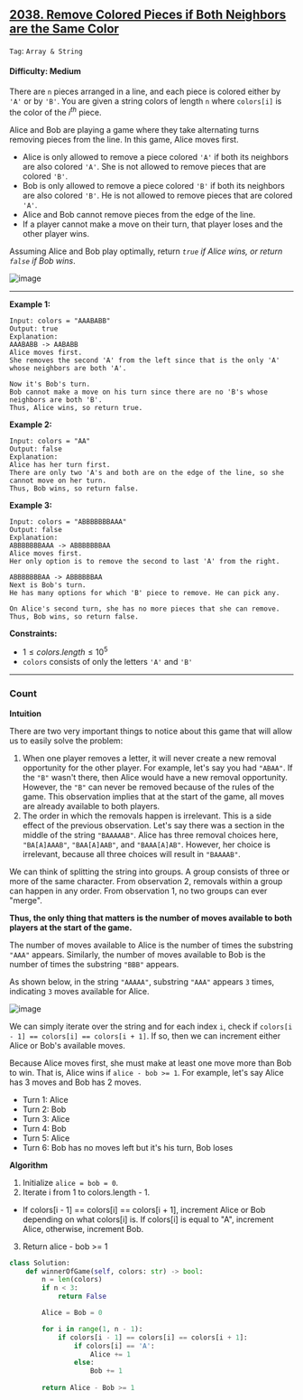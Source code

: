 ## [2038. Remove Colored Pieces if Both Neighbors are the Same Color](https://leetcode.com/problems/remove-colored-pieces-if-both-neighbors-are-the-same-color)

```Tag```: ```Array & String```

#### Difficulty: Medium

There are ```n``` pieces arranged in a line, and each piece is colored either by ```'A'``` or by ```'B'```. You are given a string colors of length ```n``` where ```colors[i]``` is the color of the $i^{th}$ piece.

Alice and Bob are playing a game where they take alternating turns removing pieces from the line. In this game, Alice moves first.

- Alice is only allowed to remove a piece colored ```'A'``` if both its neighbors are also colored ```'A'```. She is not allowed to remove pieces that are colored ```'B'```.
- Bob is only allowed to remove a piece colored ```'B'``` if both its neighbors are also colored ```'B'```. He is not allowed to remove pieces that are colored ```'A'```.
- Alice and Bob cannot remove pieces from the edge of the line.
- If a player cannot make a move on their turn, that player loses and the other player wins.

Assuming Alice and Bob play optimally, return _```true``` if Alice wins, or return ```false``` if Bob wins_.

![image](https://github.com/quananhle/Python/assets/35042430/76c9e030-541d-422c-b563-e0f744916a76)

---

__Example 1:__
```
Input: colors = "AAABABB"
Output: true
Explanation:
AAABABB -> AABABB
Alice moves first.
She removes the second 'A' from the left since that is the only 'A' whose neighbors are both 'A'.

Now it's Bob's turn.
Bob cannot make a move on his turn since there are no 'B's whose neighbors are both 'B'.
Thus, Alice wins, so return true.
```

__Example 2:__
```
Input: colors = "AA"
Output: false
Explanation:
Alice has her turn first.
There are only two 'A's and both are on the edge of the line, so she cannot move on her turn.
Thus, Bob wins, so return false.
```

__Example 3:__
```
Input: colors = "ABBBBBBBAAA"
Output: false
Explanation:
ABBBBBBBAAA -> ABBBBBBBAA
Alice moves first.
Her only option is to remove the second to last 'A' from the right.

ABBBBBBBAA -> ABBBBBBAA
Next is Bob's turn.
He has many options for which 'B' piece to remove. He can pick any.

On Alice's second turn, she has no more pieces that she can remove.
Thus, Bob wins, so return false.
```

__Constraints:__

- $1 \le colors.length \le 10^{5}$
- ```colors``` consists of only the letters ```'A'``` and ```'B'```

---

### Count

__Intuition__

There are two very important things to notice about this game that will allow us to easily solve the problem:

1. When one player removes a letter, it will never create a new removal opportunity for the other player. For example, let's say you had ```"ABAA"```. If the ```"B"``` wasn't there, then Alice would have a new removal opportunity. However, the ```"B"``` can never be removed because of the rules of the game. This observation implies that at the start of the game, all moves are already available to both players.
2. The order in which the removals happen is irrelevant. This is a side effect of the previous observation. Let's say there was a section in the middle of the string ```"BAAAAAB"```. Alice has three removal choices here, ```"BA[A]AAAB"```, ```"BAA[A]AAB"```, and ```"BAAA[A]AB"```. However, her choice is irrelevant, because all three choices will result in ```"BAAAAB"```.

We can think of splitting the string into groups. A group consists of three or more of the same character. From observation 2, removals within a group can happen in any order. From observation 1, no two groups can ever "merge".

__Thus, the only thing that matters is the number of moves available to both players at the start of the game.__

The number of moves available to Alice is the number of times the substring ```"AAA"``` appears. Similarly, the number of moves available to Bob is the number of times the substring ```"BBB"``` appears.

As shown below, in the string ```"AAAAA"```, substring ```"AAA"``` appears ```3``` times, indicating ```3``` moves available for Alice.

![image](https://leetcode.com/problems/remove-colored-pieces-if-both-neighbors-are-the-same-color/Figures/2038/1.png)

We can simply iterate over the string and for each index ```i```, check if ```colors[i - 1] == colors[i] == colors[i + 1]```. If so, then we can increment either Alice or Bob's available moves.

Because Alice moves first, she must make at least one move more than Bob to win. That is, Alice wins if ```alice - bob >= 1```. For example, let's say Alice has 3 moves and Bob has 2 moves.

- Turn 1: Alice
- Turn 2: Bob
- Turn 3: Alice
- Turn 4: Bob
- Turn 5: Alice
- Turn 6: Bob has no moves left but it's his turn, Bob loses

__Algorithm__

1. Initialize ```alice = bob = 0```.
2. Iterate i from 1 to colors.length - 1.
  - If colors[i - 1] == colors[i] == colors[i + 1], increment Alice or Bob depending on what colors[i] is. If colors[i] is equal to "A", increment Alice, otherwise, increment Bob.
3. Return alice - bob >= 1

```Python
class Solution:
    def winnerOfGame(self, colors: str) -> bool:
        n = len(colors)
        if n < 3:
            return False

        Alice = Bob = 0

        for i in range(1, n - 1):
            if colors[i - 1] == colors[i] == colors[i + 1]:
                if colors[i] == 'A':
                    Alice += 1
                else:
                    Bob += 1
        
        return Alice - Bob >= 1
```
